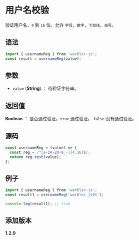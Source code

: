 # 用户名校验

验证用户名，`4` 到 `16` 位，允许 `字母`，`数字`，`下划线`，`减号`。

## 语法

```js
import { usernameReg } from 'warbler-js';
const result = usernameReg(value);
```

## 参数

- `value` (**String**) ： 待验证字符串。

## 返回值

**Boolean** ： 是否通过验证，`true` 通过验证， `false` 没有通过验证。

## 源码

```js
const usernameReg = (value) => {
  const reg = /^[a-zA-Z0-9_-]{4,16}$/;
  return reg.test(value);
};
```

## 例子

```js
import { usernameReg } from 'warbler-js';
const result1 = usernameReg('warbler_js01');

console.log(result1); // true
```

## 添加版本

**1.2.0**
